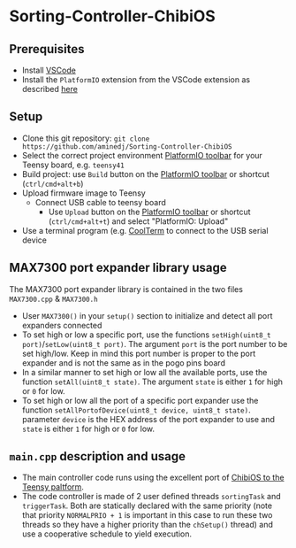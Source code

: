 # Sorting-Controller-ChibiOS

## Prerequisites

* Install [VSCode](https://code.visualstudio.com/)
* Install the `PlatformIO` extension from the VSCode extension as described [here](https://docs.platformio.org/en/latest//integration/ide/vscode.html#installation)

## Setup

* Clone this git repository: `git clone https://github.com/aminedj/Sorting-Controller-ChibiOS`
* Select the correct project environment [PlatformIO toolbar](https://docs.platformio.org/en/latest/integration/ide/vscode.html#platformio-toolbar) for your Teensy board, e.g. `teensy41`
* Build project: use `Build` button on the [PlatformIO toolbar](https://docs.platformio.org/en/latest/integration/ide/vscode.html#platformio-toolbar) or shortcut (`ctrl/cmd+alt+b`)
* Upload firmware image to Teensy
  * Connect USB cable to teensy board
    * Use `Upload` button on the [PlatformIO toolbar](https://docs.platformio.org/en/latest/integration/ide/vscode.html#platformio-toolbar) or shortcut (`ctrl/cmd+alt+t`) and select "PlatformIO: Upload"
* Use a terminal program (e.g. [CoolTerm](https://freeware.the-meiers.org/) to connect to the USB serial device

## MAX7300 port expander library usage

The MAX7300 port expander library is contained in the two files `MAX7300.cpp` & `MAX7300.h`

* User `MAX7300()` in your `setup()` section to initialize and detect all port expanders connected
* To set high or low a specific port, use the functions `setHigh(uint8_t port)`/`setLow(uint8_t port)`. The argument `port` is the port number to be set high/low. Keep in mind this port number is proper to the port expander and is not the same as in the pogo pins board
* In a similar manner to set high or low all the available ports, use the function `setAll(uint8_t state)`. The argument `state` is either `1` for high or `0` for low.
* To set high or low all the port of a specific port expander use the function `setAllPortofDevice(uint8_t device, uint8_t state)`. parameter `device` is the HEX address of the port expander to use and `state` is either `1` for high or `0` for low.

## `main.cpp` description and usage

* The main controller code runs using the excellent port of [ChibiOS to the Teensy paltform](https://github.com/greiman/ChRt).
* The code controller is made of 2 user defined threads `sortingTask` and `triggerTask`. Both are statically declared with the same priority (note that priority `NORMALPRIO + 1` is important in this case to run these two threads so they have a higher priority than the `chSetup()` thread) and use a cooperative schedule to yield execution.